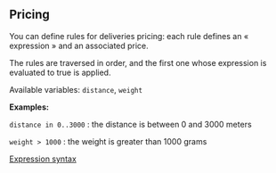 Pricing
-------

You can define rules for deliveries pricing:
each rule defines an « expression » and an associated price.

The rules are traversed in order, and the first one whose expression is evaluated to true is applied.

Available variables: <code>distance</code>, <code>weight</code>

<strong>Examples:</strong>

<code>distance in 0..3000</code> : the distance is between 0 and 3000 meters

<code>weight > 1000</code> : the weight is greater than 1000 grams

<a target="_blank" href="http://symfony.com/doc/3.4/components/expression_language/syntax.html">Expression syntax</a>
